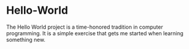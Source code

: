 # Hello-World
The Hello World project is a time-honored tradition in computer programming. It is a simple exercise that gets me started when learning something new.
